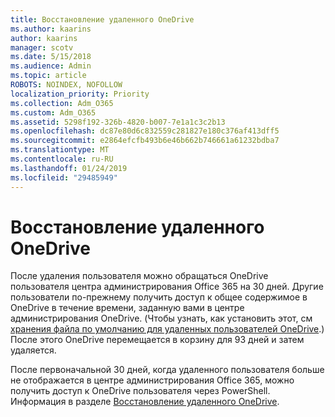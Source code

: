 ```yaml
---
title: Восстановление удаленного OneDrive
ms.author: kaarins
author: kaarins
manager: scotv
ms.date: 5/15/2018
ms.audience: Admin
ms.topic: article
ROBOTS: NOINDEX, NOFOLLOW
localization_priority: Priority
ms.collection: Adm_O365
ms.custom: Adm_O365
ms.assetid: 5298f192-326b-4820-b007-7e1a1c3c2b13
ms.openlocfilehash: dc87e80d6c832559c281827e180c376af413dff5
ms.sourcegitcommit: e2864efcfb493b6e46b662b746661a61232bdba7
ms.translationtype: MT
ms.contentlocale: ru-RU
ms.lasthandoff: 01/24/2019
ms.locfileid: "29485949"
---
```

# <a name="restore-a-deleted-onedrive"></a>Восстановление удаленного OneDrive

После удаления пользователя можно обращаться OneDrive пользователя центра администрирования Office 365 на 30 дней. Другие пользователи по-прежнему получить доступ к общее содержимое в OneDrive в течение времени, заданную вами в центре администрирования OneDrive. (Чтобы узнать, как установить этот, см [хранения файла по умолчанию для удаленных пользователей OneDrive](https://go.microsoft.com/fwlink/?linkid=874267).) После этого OneDrive перемещается в корзину для 93 дней и затем удаляется.
  
После первоначальной 30 дней, когда удаленного пользователя больше не отображается в центре администрирования Office 365, можно получить доступ к OneDrive пользователя через PowerShell. Информация в разделе [Восстановление удаленного OneDrive](https://go.microsoft.com/fwlink/?linkid=874269).
  

